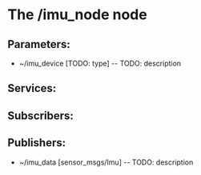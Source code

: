 # The /imu_node node

## Parameters:
- ~/imu_device [TODO: type] -- TODO: description

## Services:

## Subscribers:

## Publishers:
- ~/imu_data [sensor_msgs/Imu] -- TODO: description
